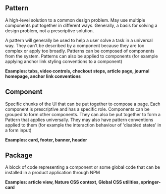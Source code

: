 ## Pattern 

A high-level solution to a common design problem. May use multiple components put together in different ways. Generally, a basis for solving a design problem, not a prescriptive solution.

A pattern will generally be used to help a user solve a task in a universal way. They can't be described by a component because they are too complex or apply too broadly. Patterns can be composed of components from the system. Patterns can also be applied to components (for example applying anchor link styling conventions to a component)

**Examples: tabs, video controls, checkout steps, article page, journal homepage, anchor link conventions**

## Component 

Specific chunks of the UI that can be put together to compose a page. Each component is prescriptive and has a specific role. Components can be grouped to form other components. They can also be put together to form a Pattern that applies universally. They may also have pattern conventions applied to them (for example the interaction behaviour of 'disabled states' in a form input)

**Examples: card, footer, banner, header**

## Package

A block of code representing a component or some global code that can be installed in a product application through NPM

**Examples: article view, Nature CSS context, Global CSS utilities, springer-card**